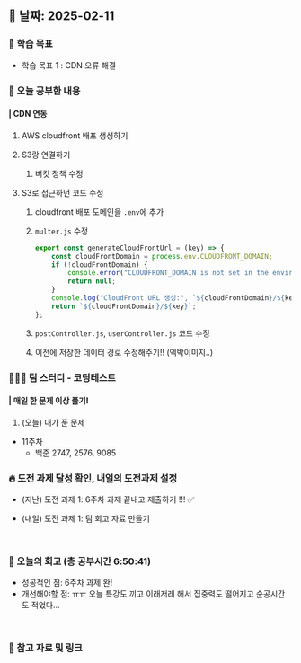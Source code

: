 ## 📅 날짜: 2025-02-11


### 💬 학습 목표

- 학습 목표 1 : CDN 오류 해결


### 📒 오늘 공부한 내용
#### | CDN 연동

1. AWS cloudfront 배포 생성하기

2. S3랑 연결하기

    1. 버킷 정책 수정

3. S3로 접근하던 코드 수정

    1. cloudfront 배포 도메인을 `.env`에 추가

    2. `multer.js` 수정

        ```javascript
        export const generateCloudFrontUrl = (key) => {
            const cloudFrontDomain = process.env.CLOUDFRONT_DOMAIN;
            if (!cloudFrontDomain) {
                console.error("CLOUDFRONT_DOMAIN is not set in the environment variables.");
                return null;
            }
            console.log("CloudFront URL 생성:", `${cloudFrontDomain}/${key}`); // 디버깅용
            return `${cloudFrontDomain}/${key}`;
        };
        ```

    3. `postController.js`, `userController.js` 코드 수정

    4. 이전에 저장한 데이터 경로 수정해주기!! (엑박이미지..)

### 🧑‍🧒‍🧒 팀 스터디 - 코딩테스트
#### | 매일 한 문제 이상 풀기!

1. (오늘) 내가 푼 문제

- 11주차
    - 백준 2747, 2576, 9085



### 🔥 도전 과제 달성 확인, 내일의 도전과제 설정
- (지난) 도전 과제 1: 6주차 과제 끝내고 제출하기 !!! ✅

- (내일) 도전 과제 1: 팀 회고 자료 만들기

<br/>

### 💭 오늘의 회고 (총 공부시간 6:50:41)
- 성공적인 점: 6주차 과제 완! <br/>
- 개선해야할 점: ㅠㅠ 오늘 특강도 끼고 이래저래 해서 집중력도 떨어지고 순공시간도 적었다... <br/>

<br/>

### 📁 참고 자료 및 링크